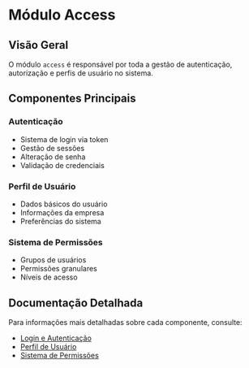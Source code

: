 # Módulo Access

## Visão Geral
O módulo `access` é responsável por toda a gestão de autenticação, autorização e perfis de usuário no sistema.

## Componentes Principais

### Autenticação
- Sistema de login via token
- Gestão de sessões
- Alteração de senha
- Validação de credenciais

### Perfil de Usuário
- Dados básicos do usuário
- Informações da empresa
- Preferências do sistema

### Sistema de Permissões
- Grupos de usuários
- Permissões granulares
- Níveis de acesso

## Documentação Detalhada

Para informações mais detalhadas sobre cada componente, consulte:

- [Login e Autenticação](access/login.md)
- [Perfil de Usuário](access/profile.md)
- [Sistema de Permissões](access/permissions.md)
